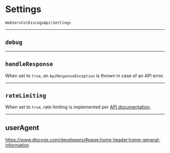 # Settings

`WebServCo\DiscogsApi\Settings`

---

## `debug`

---

## `handleResponse`

When set to `true`, an `ApiResponseException` is thrown in case of an API error.

---

## `rateLimiting`

When set to `true`, rate limiting is implemented per [API documentation](https://www.discogs.com/developers/#page:home,header:home-rate-limiting).

---

## userAgent

https://www.discogs.com/developers/#page:home,header:home-general-information
